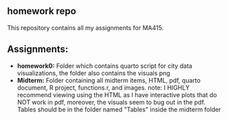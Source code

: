 ## homework repo

This repository contains all my assignments for MA415.

## Assignments:
- **homework0:** Folder which contains quarto script for city data visualizations, the folder also contains the visuals png
- **Midterm:** Folder containing all midterm items, HTML, pdf, quarto document, R project, functions.r, and images. note: I HIGHLY recommend viewing using the HTML as I have interactive plots that do NOT work in pdf, moreover, the visuals seem to bug out in the pdf. Tables should be in the folder named "Tables" inside the midterm folder
